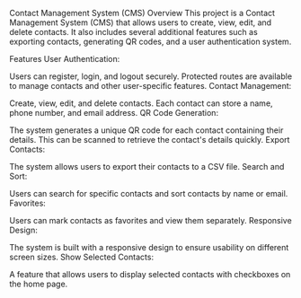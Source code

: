 Contact Management System (CMS)
Overview
This project is a Contact Management System (CMS) that allows users to create, view, edit, and delete contacts. It also includes several additional features such as exporting contacts, generating QR codes, and a user authentication system.

Features
User Authentication:

Users can register, login, and logout securely.
Protected routes are available to manage contacts and other user-specific features.
Contact Management:

Create, view, edit, and delete contacts.
Each contact can store a name, phone number, and email address.
QR Code Generation:

The system generates a unique QR code for each contact containing their details.
This can be scanned to retrieve the contact's details quickly.
Export Contacts:

The system allows users to export their contacts to a CSV file.
Search and Sort:

Users can search for specific contacts and sort contacts by name or email.
Favorites:

Users can mark contacts as favorites and view them separately.
Responsive Design:

The system is built with a responsive design to ensure usability on different screen sizes.
Show Selected Contacts:

A feature that allows users to display selected contacts with checkboxes on the home page.
